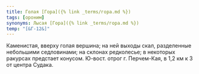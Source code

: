 ```yaml
---
title: Голая [Гора]({% link _terms/гора.md %})
tags: [ороним]
synonyms: Лысая [Гора]({% link _terms/гора.md %})
temp: "[&Г-12&]"
---
```


Каменистая, вверху голая вершина; на ней выходы скал, разделенные небольшими
седловинами; на склонах редколесье; в некоторых ракурсах предстает конусом.
Ю-вост. отрог г. Перчем-Кая, в 1,2 км к З от центра Судака.
